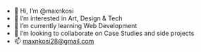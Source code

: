 - 👋 Hi, I’m @maxnkosi
- 👀 I’m interested in Art, Design & Tech
- 🌱 I’m currently learning Web Development
- 💞️ I’m looking to collaborate on Case Studies and side projects
- 📫 maxnkosi28@gmail.com

<!---
maxnkosi/maxnkosi is a ✨ special ✨ repository because its `README.md` (this file) appears on your GitHub profile.
You can click the Preview link to take a look at your changes.
--->
